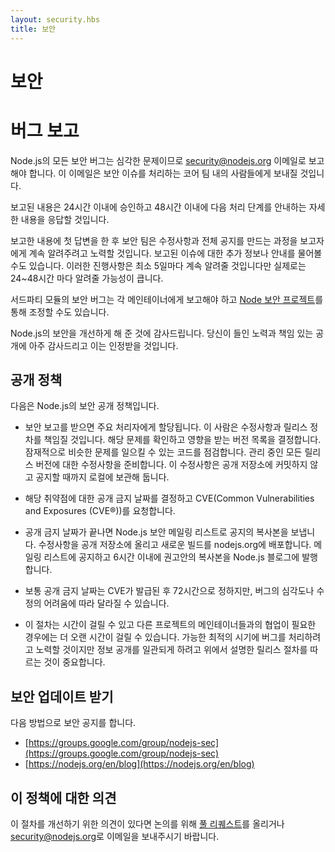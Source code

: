 ```yaml
---
layout: security.hbs
title: 보안
---
```


<!--
# Security

## Reporting a Bug

All security bugs in Node.js are taken seriously and should be reported by emailing [security@nodejs.org](mailto:security@nodejs.org).
This will be delivered to a subset of the core team who handle security issues.

Your email will be acknowledged within 24 hours, and you’ll receive a more detailed response to your email within 48
hours indicating the next steps in handling your report.
-->
# 보안

# 버그 보고

Node.js의 모든 보안 버그는 심각한 문제이므로
[security@nodejs.org](mailto:security@nodejs.org) 이메일로 보고해야 합니다.
이 이메일은 보안 이슈를 처리하는 코어 팀 내의 사람들에게 보내질 것입니다.

보고된 내용은 24시간 이내에 승인하고 48시간 이내에 다음 처리 단계를 안내하는
자세한 내용을 응답할 것입니다.

<!--
After the initial reply to your report, the security team will endeavor to keep you informed of the progress being made
towards a fix and full announcement, and may ask for additional information or guidance surrounding the reported issue.
These updates will be sent at least every five days, in practice, this is more likely to be every 24-48 hours.

Security bugs in third party modules should be reported to their respective maintainers and can also be coordinated
through the [Node Security Project](https://nodesecurity.io).

Thank you for improving the security of Node.js. Your efforts and responsible disclosure are greatly appreciated and
will be acknowledged.
-->
보고한 내용에 첫 답변을 한 후 보안 팀은 수정사항과 전체 공지를 만드는 과정을 보고자에게 계속 알려주려고
노력할 것입니다. 보고된 이슈에 대한 추가 정보나 안내를 물어볼 수도 있습니다. 이러한 진행사항은
최소 5일마다 계속 알려줄 것입니다만 실제로는 24~48시간 마다 알려줄 가능성이 큽니다.

서드파티 모듈의 보안 버그는 각 메인테이너에게 보고해야 하고
[Node 보안 프로젝트](https://nodesecurity.io)를 통해 조정할 수도 있습니다.

Node.js의 보안을 개선하게 해 준 것에 감사드립니다. 당신이 들인 노력과 책임 있는 공개에 아주
감사드리고 이는 인정받을 것입니다.

<!--
## Disclosure Policy

Here is the security disclosure policy for Node.js

- The security report is received and is assigned a primary handler. This person will coordinate the fix and release
process. The problem is confirmed and a list of all affected versions is determined. Code is audited to find any
potential similar problems. Fixes are prepared for all releases which are still under maintenance. These fixes are not
committed to the public repository but rather held locally pending the announcement.

- A suggested embargo date for this vulnerability is chosen and a CVE (Common Vulnerabilities and  Exposures (CVE®))
is requested for the vulnerability.

- On the embargo date, the Node.js security mailing list is sent a copy of the announcement. The changes are pushed to
the public repository and new builds are deployed to nodejs.org. Within 6 hours of the mailing list being notified, a
copy of the advisory will be published on the Node.js blog.

- Typically the embargo date will be set 72 hours from the time the CVE is issued. However, this may vary depending on
the severity of the bug or difficulty in applying a fix.

- This process can take some time, especially when coordination is required with maintainers of other projects. Every
effort will be made to handle the bug in as timely a manner as possible, however, it’s important that we follow the
release process above to ensure that the disclosure is handled in a consistent manner.
-->

## 공개 정책

다음은 Node.js의 보안 공개 정책입니다.

- 보안 보고를 받으면 주요 처리자에게 할당됩니다. 이 사람은 수정사항과 릴리스 정차를 책임질 것입니다.
  해당 문제를 확인하고 영향을 받는 버전 목록을 결정합니다. 잠재적으로 비슷한 문제를 일으킬 수 있는
  코드를 점검합니다. 관리 중인 모든 릴리스 버전에 대한 수정사항을 준비합니다. 이 수정사항은
  공개 저장소에 커밋하지 않고 공지할 때까지 로컬에 보관해 둡니다.

- 해당 취약점에 대한 공개 금지 날짜를 결정하고
  CVE(Common Vulnerabilities and Exposures (CVE®))를 요청합니다.

- 공개 금지 날짜가 끝나면 Node.js 보안 메일링 리스트로 공지의 복사본을 보냅니다. 수정사항을 공개
  저장소에 올리고 새로운 빌드를 nodejs.org에 배포합니다. 메일링 리스트에 공지하고 6시간 이내에
  권고안의 복사본을 Node.js 블로그에 발행합니다.

- 보통 공개 금지 날짜는 CVE가 발급된 후 72시간으로 정하지만, 버그의 심각도나 수정의 어려움에 따라
  달라질 수 있습니다.

- 이 절차는 시간이 걸릴 수 있고 다른 프로젝트의 메인테이너들과의 협업이 필요한 경우에는 더 오랜 시간이
  걸릴 수 있습니다. 가능한 최적의 시기에 버그를 처리하려고 노력할 것이지만 정보 공개를 일관되게 하려고
  위에서 설명한 릴리스 절차를 따르는 것이 중요합니다.

<!--
## Receiving Security Updates

Security notifications will be distributed via the following methods.

- [https://groups.google.com/group/nodejs-sec](https://groups.google.com/group/nodejs-sec)
- [https://nodejs.org/en/blog](https://nodejs.org/en/blog)
-->

## 보안 업데이트 받기

다음 방법으로 보안 공지를 합니다.

- [https://groups.google.com/group/nodejs-sec](https://groups.google.com/group/nodejs-sec)
- [https://nodejs.org/en/blog](https://nodejs.org/en/blog)

<!--
## Comments on this Policy

If you have suggestions on how this process could be improved please submit a [pull request](https://github.com/nodejs/nodejs.org)
or email [security@nodejs.org](mailto:security@nodejs.org) to discuss.
-->

## 이 정책에 대한 의견

이 절차를 개선하기 위한 의견이 있다면 논의를 위해 [풀 리퀘스트](https://github.com/nodejs/nodejs.org)를 올리거나
[security@nodejs.org](mailto:security@nodejs.org)로 이메일을 보내주시기 바랍니다.

